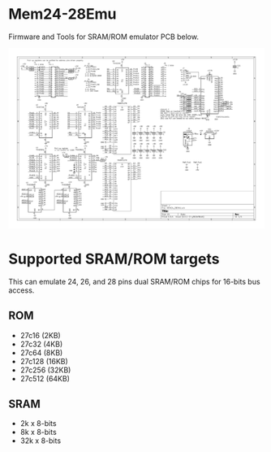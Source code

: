 # Mem24-28Emu
Firmware and Tools for SRAM/ROM emulator PCB below.

![Schematics](./schematics.png "Schematics")

# Supported SRAM/ROM targets
This can emulate 24, 26, and 28 pins dual SRAM/ROM chips for 16-bits bus access.

## ROM
- 27c16 (2KB)
- 27c32 (4KB)
- 27c64 (8KB)
- 27c128 (16KB)
- 27c256 (32KB)
- 27c512 (64KB)

## SRAM
- 2k x 8-bits
- 8k x 8-bits
- 32k x 8-bits
